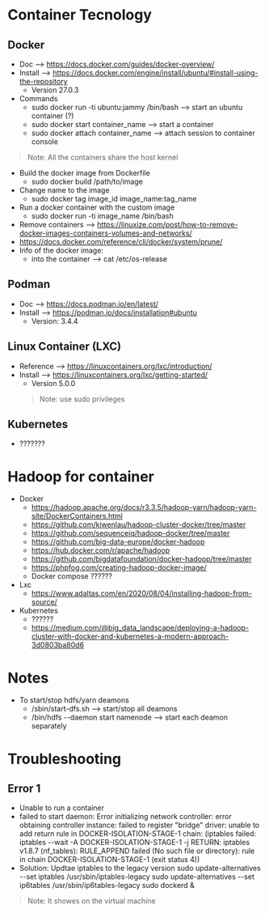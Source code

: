 # Container Tecnology
## Docker 
* Doc --> https://docs.docker.com/guides/docker-overview/
* Install --> https://docs.docker.com/engine/install/ubuntu/#install-using-the-repository
    * Version 27.0.3
* Commands 
    * sudo docker run -ti ubuntu:jammy /bin/bash --> start an ubuntu container (?)
    * sudo docker start container_name --> start a container
    * sudo docker attach container_name --> attach session to container console
> Note: All the containers share the host kernel
* Build the docker image from Dockerfile
    * sudo docker build /path/to/image
* Change name to the image
    * sudo docker tag image_id image_name:tag_name
* Run a docker container with the custom image
    * sudo docker run -ti image_name /bin/bash
* Remove containers --> https://linuxize.com/post/how-to-remove-docker-images-containers-volumes-and-networks/
* https://docs.docker.com/reference/cli/docker/system/prune/
* Info of the docker image:
    * into the container --> cat /etc/os-release

## Podman
* Doc --> https://docs.podman.io/en/latest/
* Install --> https://podman.io/docs/installation#ubuntu
    * Version: 3.4.4

## Linux Container (LXC)
* Reference --> https://linuxcontainers.org/lxc/introduction/
* Install --> https://linuxcontainers.org/lxc/getting-started/
    * Version 5.0.0
    > Note: use sudo privileges

## Kubernetes
* ???????


# Hadoop for container
* Docker 
    * https://hadoop.apache.org/docs/r3.3.5/hadoop-yarn/hadoop-yarn-site/DockerContainers.html
    * https://github.com/kiwenlau/hadoop-cluster-docker/tree/master
    * https://github.com/sequenceiq/hadoop-docker/tree/master
    * https://github.com/big-data-europe/docker-hadoop
    * https://hub.docker.com/r/apache/hadoop
    * https://github.com/bigdatafoundation/docker-hadoop/tree/master
    * https://phpfog.com/creating-hadoop-docker-image/
    * Docker compose ??????
* Lxc 
    * https://www.adaltas.com/en/2020/08/04/installing-hadoop-from-source/
* Kubernetes
    * ??????
    * https://medium.com/@big_data_landscape/deploying-a-hadoop-cluster-with-docker-and-kubernetes-a-modern-approach-3d0803ba80d6

# Notes
* To start/stop hdfs/yarn deamons
    * /sbin/start-dfs.sh --> start/stop all deamons
    * /bin/hdfs --daemon start namenode --> start each deamon separately


# Troubleshooting
## Error 1
* Unable to run a container
* failed to start daemon: Error initializing network controller: error obtaining controller instance: failed to register "bridge" driver: unable to add return rule in DOCKER-ISOLATION-STAGE-1 chain:  (iptables failed: iptables --wait -A DOCKER-ISOLATION-STAGE-1 -j RETURN: iptables v1.8.7 (nf_tables):  RULE_APPEND failed (No such file or directory): rule in chain DOCKER-ISOLATION-STAGE-1
(exit status 4))
* Solution: Updtae iptables to the legacy version 
sudo update-alternatives --set iptables /usr/sbin/iptables-legacy
sudo update-alternatives --set ip6tables /usr/sbin/ip6tables-legacy
sudo dockerd &
 
> Note: It showes on the virtual machine
